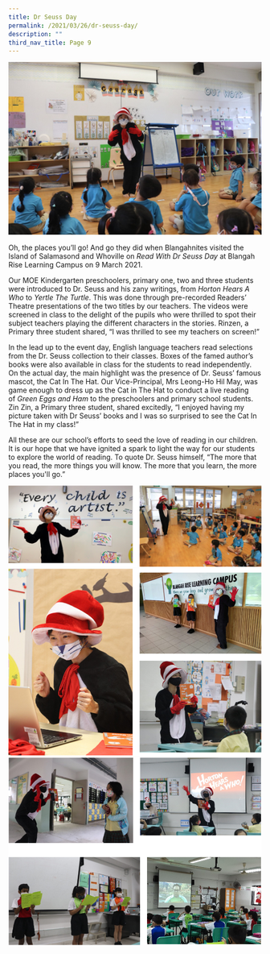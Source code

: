 ```yaml
---
title: Dr Seuss Day
permalink: /2021/03/26/dr-seuss-day/
description: ""
third_nav_title: Page 9
---
```

<img src="/images/IMG_8094-new-banner-2048x1393.jpg">
<p>Oh, the places you’ll go! And go they did when Blangahnites visited the Island of Salamasond and Whoville on&nbsp;<em>Read With Dr Seuss Day</em>&nbsp;at Blangah Rise Learning Campus on 9 March 2021.</p>
<p>Our MOE Kindergarten preschoolers, primary one, two and three students were introduced to Dr. Seuss and his zany writings, from&nbsp;<em>Horton Hears A Who</em>&nbsp;to&nbsp;<em>Yertle The Turtle</em>. This was done&nbsp;through&nbsp;pre-recorded Readers’ Theatre presentations of the two titles by our teachers. The videos were screened in class to the delight of the pupils who were thrilled to spot their subject teachers playing the different characters in the stories.&nbsp;Rinzen,&nbsp;a Primary three student shared, “I was thrilled to see my teachers on screen!”</p>
<p>In the lead up to the event day, English language teachers read selections from the Dr. Seuss collection to their classes. Boxes of the famed author’s books were also available in class for the students to read independently. On the actual day, the main highlight was the presence of Dr. Seuss’ famous mascot, the Cat In The Hat. Our Vice-Principal, Mrs Leong-Ho Hil May, was game enough to dress up&nbsp;as&nbsp;the Cat in The Hat to conduct a live reading of&nbsp;<em>Green Eggs and Ham</em>&nbsp;to the preschoolers and primary school students. Zin Zin, a Primary three student, shared excitedly, “I enjoyed having my picture taken with Dr Seuss’ books and I was so surprised to see the Cat In The Hat in my class!”</p>
<p>All these are our school’s efforts to seed the love of reading in our children. It is our hope that we have ignited a spark to light the way for our students to explore the world of reading. To quote Dr. Seuss himself, “The more that you read, the more things you will know. The more that you learn, the more places you'll go.”</p>
<img src="/images/drseuss1.png">
<img src="/images/drseuss2.png"><br>
<img src="/images/drseuss3.png">